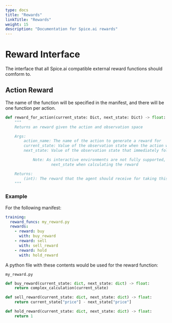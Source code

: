 ```yaml
---
type: docs
title: "Rewards"
linkTitle: "Rewards"
weight: 15
description: "Documentation for Spice.ai rewards"
---
```


# Reward Interface

The interface that all Spice.ai compatible external reward functions should comform to.

## Action Reward

The name of the function will be specified in the manifest, and there will be one function per action.

```python
def reward_for_action(current_state: Dict, next_state: Dict) -> float:
    """
    Returns an reward given the action and observation space

    Args:
        action_name: The name of the action to generate a reward for
        current_state: Value of the observation state when the action was recommended
        next_state: Value of the observation state that immediately follows current_state

            Note: As interactive environments are not fully supported, it may not make sense to use
                    next_state when calculating the reward

    Returns:
        (int): The reward that the agent should receive for taking this action.
    """
```

### Example

For the following manifest:

```yaml
training:
  reward_funcs: my_reward.py
  rewards:
    - reward: buy
      with: buy_reward
    - reward: sell
      with: sell_reward
    - reward: hold
      with: hold_reward
```

A python file with these contents would be used for the reward function:

`my_reward.py`

```python
def buy_reward(current_state: dict, next_state: dict) -> float:
    return complex_calculation(current_state)

def sell_reward(current_state: dict, next_state: dict) -> float:
    return current_state["price"] - next_state["price"]

def hold_reward(current_state: dict, next_state: dict) -> float:
    return 1
```
